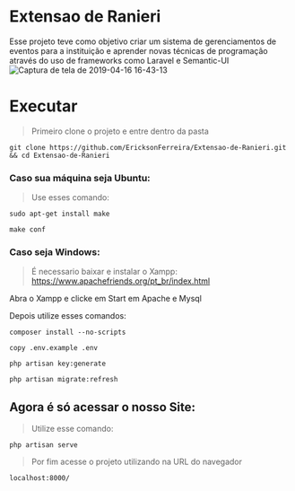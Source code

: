 # Extensao de Ranieri

Esse projeto teve como objetivo criar um sistema de gerenciamentos de eventos para a instituição e aprender novas técnicas de programação através do uso de frameworks como Laravel e Semantic-UI
![Captura de tela de 2019-04-16 16-43-13](https://user-images.githubusercontent.com/40250320/56246283-3050a400-6067-11e9-9bf2-975b0bb4a635.png)

# Executar
> Primeiro clone o projeto e entre dentro da pasta
```
git clone https://github.com/EricksonFerreira/Extensao-de-Ranieri.git && cd Extensao-de-Ranieri
```
### Caso sua máquina seja Ubuntu:
> Use esses comando:
```
sudo apt-get install make
```
```
make conf
```
### Caso seja Windows:
> É necessario baixar e instalar o Xampp: https://www.apachefriends.org/pt_br/index.html
<p> Abra o Xampp e clicke em Start em Apache e Mysql</p>
<p>Depois utilize esses comandos:</p>

```
composer install --no-scripts
```
```
copy .env.example .env
```
```
php artisan key:generate
```
```
php artisan migrate:refresh
```

## Agora é só acessar o nosso Site:

> Utilize esse comando:
```
php artisan serve
```
> Por fim acesse o projeto utilizando na URL do navegador

```
localhost:8000/
```
